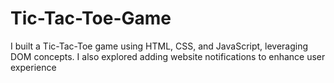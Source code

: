 # Tic-Tac-Toe-Game
I built a Tic-Tac-Toe game using HTML, CSS, and JavaScript, leveraging DOM concepts. I also explored adding website notifications to enhance user experience
